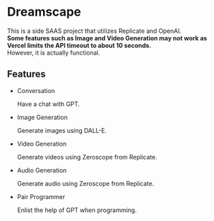 # Dreamscape
This is a side SAAS project that utilizes Replicate and OpenAI. <br>
<strong>Some features such as Image and Video Generation may not work as Vercel limits the API timeout to about 10 seconds.</strong><br>
However, it is actually functional.

## Features
<ul>
<li>Conversation</li>
<p>Have a chat with GPT.</p>
<li>Image Generation</li>
<p>Generate images using DALL-E.</p>
<li>Video Generation</li>
<p>Generate videos using Zeroscope from Replicate.</p>
<li>Audio Generation</li>
<p>Generate audio using Zeroscope from Replicate.</p>
<li>Pair Programmer</li>
<p>Enlist the help of GPT when programming.</p>
</ul>
